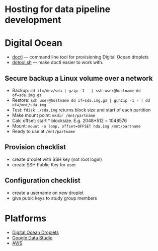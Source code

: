 # Hosting for data pipeline development

# Digital Ocean
 - [doctl](https://github.com/digitalocean/doctl) — command line tool for provisioning 
    Digital Ocean droplets
 - [dotool.sh](https://github.com/study-groups/devops-study-group/digitalocean) — 
    make doctl easier to work with.

## Secure backup a Linux volume over a network
- Backup: `dd if=/dev/sda | gzip -1 - | ssh user@hostname dd of=sda.img.gz`
- Restore: `ssh user@hostname dd if=sda.img.gz | gunzip -1 - | dd of=/mnt/sda.img`
- Test: `fdisk ./sda.img` returns block size and start of each partition
- Make mount point: `mkdir /mnt/partname`
- Calc offset: start * blocksize. E.g. 2048*512 = 1048576
- Mount: `mount -o loop, offset=OFFSET hda.img /mnt/partname`
- Ready to use at `/mnt/partname`

## Provision checklist
- create droplet with SSH key (not root login)
- create SSH Public Key for user

## Configuration checklist
- create a username on new droplet
- give publc keys to study group members

# Platforms
- [Digital Ocean Droplets](https://digitalocean.com)
- [Google Data Studio](https://developers.google.com/datastudio/)
- [AWS](https://aws.amazon.com/)
